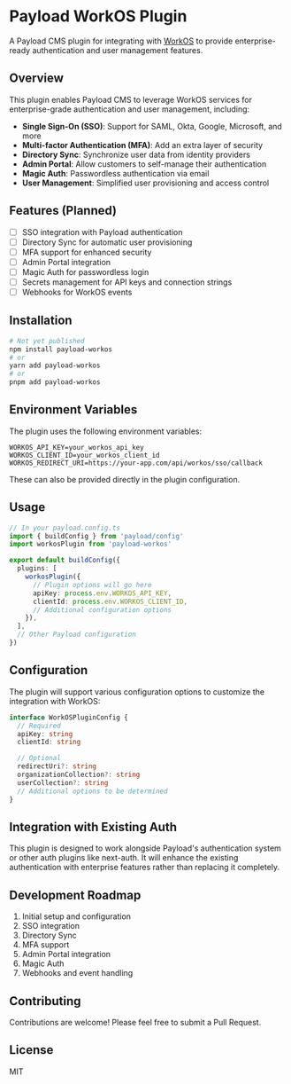 # Payload WorkOS Plugin

A Payload CMS plugin for integrating with [WorkOS](https://workos.com/) to provide enterprise-ready authentication and user management features.

## Overview

This plugin enables Payload CMS to leverage WorkOS services for enterprise-grade authentication and user management, including:

- **Single Sign-On (SSO)**: Support for SAML, Okta, Google, Microsoft, and more
- **Multi-factor Authentication (MFA)**: Add an extra layer of security
- **Directory Sync**: Synchronize user data from identity providers
- **Admin Portal**: Allow customers to self-manage their authentication
- **Magic Auth**: Passwordless authentication via email
- **User Management**: Simplified user provisioning and access control

## Features (Planned)

- [ ] SSO integration with Payload authentication
- [ ] Directory Sync for automatic user provisioning
- [ ] MFA support for enhanced security
- [ ] Admin Portal integration
- [ ] Magic Auth for passwordless login
- [ ] Secrets management for API keys and connection strings
- [ ] Webhooks for WorkOS events

## Installation

```bash
# Not yet published
npm install payload-workos
# or
yarn add payload-workos
# or
pnpm add payload-workos
```

## Environment Variables

The plugin uses the following environment variables:

```
WORKOS_API_KEY=your_workos_api_key
WORKOS_CLIENT_ID=your_workos_client_id
WORKOS_REDIRECT_URI=https://your-app.com/api/workos/sso/callback
```

These can also be provided directly in the plugin configuration.

## Usage

```typescript
// In your payload.config.ts
import { buildConfig } from 'payload/config'
import workosPlugin from 'payload-workos'

export default buildConfig({
  plugins: [
    workosPlugin({
      // Plugin options will go here
      apiKey: process.env.WORKOS_API_KEY,
      clientId: process.env.WORKOS_CLIENT_ID,
      // Additional configuration options
    }),
  ],
  // Other Payload configuration
})
```

## Configuration

The plugin will support various configuration options to customize the integration with WorkOS:

```typescript
interface WorkOSPluginConfig {
  // Required
  apiKey: string
  clientId: string

  // Optional
  redirectUri?: string
  organizationCollection?: string
  userCollection?: string
  // Additional options to be determined
}
```

## Integration with Existing Auth

This plugin is designed to work alongside Payload's authentication system or other auth plugins like next-auth. It will enhance the existing authentication with enterprise features rather than replacing it completely.

## Development Roadmap

1. Initial setup and configuration
2. SSO integration
3. Directory Sync
4. MFA support
5. Admin Portal integration
6. Magic Auth
7. Webhooks and event handling

## Contributing

Contributions are welcome! Please feel free to submit a Pull Request.

## License

MIT
